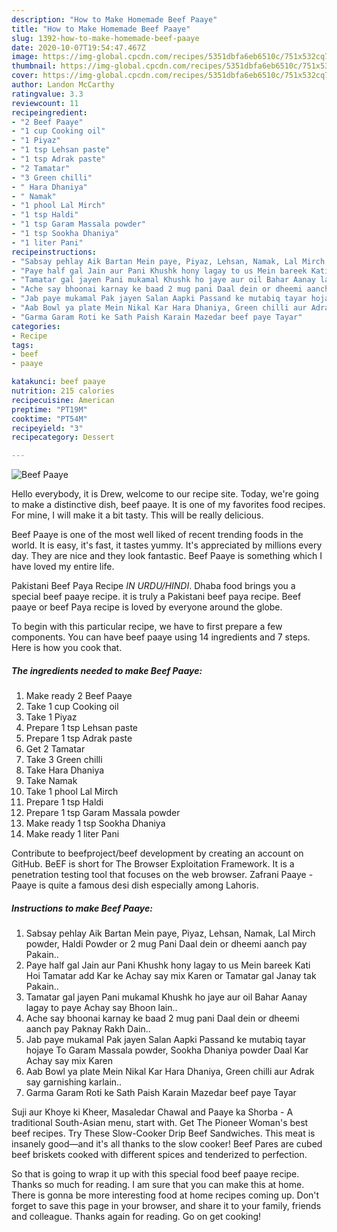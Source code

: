 ```yaml
---
description: "How to Make Homemade Beef Paaye"
title: "How to Make Homemade Beef Paaye"
slug: 1392-how-to-make-homemade-beef-paaye
date: 2020-10-07T19:54:47.467Z
image: https://img-global.cpcdn.com/recipes/5351dbfa6eb6510c/751x532cq70/beef-paaye-recipe-main-photo.jpg
thumbnail: https://img-global.cpcdn.com/recipes/5351dbfa6eb6510c/751x532cq70/beef-paaye-recipe-main-photo.jpg
cover: https://img-global.cpcdn.com/recipes/5351dbfa6eb6510c/751x532cq70/beef-paaye-recipe-main-photo.jpg
author: Landon McCarthy
ratingvalue: 3.3
reviewcount: 11
recipeingredient:
- "2 Beef Paaye"
- "1 cup Cooking oil"
- "1 Piyaz"
- "1 tsp Lehsan paste"
- "1 tsp Adrak paste"
- "2 Tamatar"
- "3 Green chilli"
- " Hara Dhaniya"
- " Namak"
- "1 phool Lal Mirch"
- "1 tsp Haldi"
- "1 tsp Garam Massala powder"
- "1 tsp Sookha Dhaniya"
- "1 liter Pani"
recipeinstructions:
- "Sabsay pehlay Aik Bartan Mein paye, Piyaz, Lehsan, Namak, Lal Mirch powder, Haldi Powder or 2 mug Pani Daal dein or dheemi aanch pay Pakain.."
- "Paye half gal Jain aur Pani Khushk hony lagay to us Mein bareek Kati Hoi Tamatar add Kar ke Achay say mix Karen or Tamatar gal Janay tak Pakain.."
- "Tamatar gal jayen Pani mukamal Khushk ho jaye aur oil Bahar Aanay lagay to paye Achay say Bhoon lain.."
- "Ache say bhoonai karnay ke baad 2 mug pani Daal dein or dheemi aanch pay Paknay Rakh Dain.."
- "Jab paye mukamal Pak jayen Salan Aapki Passand ke mutabiq tayar hojaye To Garam Massala powder, Sookha Dhaniya powder Daal Kar Achay say mix Karen"
- "Aab Bowl ya plate Mein Nikal Kar Hara Dhaniya, Green chilli aur Adrak say garnishing karlain.."
- "Garma Garam Roti ke Sath Paish Karain Mazedar beef paye Tayar"
categories:
- Recipe
tags:
- beef
- paaye

katakunci: beef paaye 
nutrition: 215 calories
recipecuisine: American
preptime: "PT19M"
cooktime: "PT54M"
recipeyield: "3"
recipecategory: Dessert

---
```



![Beef Paaye](https://img-global.cpcdn.com/recipes/5351dbfa6eb6510c/751x532cq70/beef-paaye-recipe-main-photo.jpg)

Hello everybody, it is Drew, welcome to our recipe site. Today, we're going to make a distinctive dish, beef paaye. It is one of my favorites food recipes. For mine, I will make it a bit tasty. This will be really delicious.

Beef Paaye is one of the most well liked of recent trending foods in the world. It is easy, it's fast, it tastes yummy. It's appreciated by millions every day. They are nice and they look fantastic. Beef Paaye is something which I have loved my entire life.

Pakistani Beef Paya Recipe *IN URDU/HINDI*. Dhaba food brings you a special beef paaye recipe. it is truly a Pakistani beef paya recipe. Beef paaye or beef Paya recipe is loved by everyone around the globe.


To begin with this particular recipe, we have to first prepare a few components. You can have beef paaye using 14 ingredients and 7 steps. Here is how you cook that.

<!--inarticleads1-->

##### The ingredients needed to make Beef Paaye:

1. Make ready 2 Beef Paaye
1. Take 1 cup Cooking oil
1. Take 1 Piyaz
1. Prepare 1 tsp Lehsan paste
1. Prepare 1 tsp Adrak paste
1. Get 2 Tamatar
1. Take 3 Green chilli
1. Take  Hara Dhaniya
1. Take  Namak
1. Take 1 phool Lal Mirch
1. Prepare 1 tsp Haldi
1. Prepare 1 tsp Garam Massala powder
1. Make ready 1 tsp Sookha Dhaniya
1. Make ready 1 liter Pani


Contribute to beefproject/beef development by creating an account on GitHub. BeEF is short for The Browser Exploitation Framework. It is a penetration testing tool that focuses on the web browser. Zafrani Paaye - Paaye is quite a famous desi dish especially among Lahoris. 

<!--inarticleads2-->

##### Instructions to make Beef Paaye:

1. Sabsay pehlay Aik Bartan Mein paye, Piyaz, Lehsan, Namak, Lal Mirch powder, Haldi Powder or 2 mug Pani Daal dein or dheemi aanch pay Pakain..
1. Paye half gal Jain aur Pani Khushk hony lagay to us Mein bareek Kati Hoi Tamatar add Kar ke Achay say mix Karen or Tamatar gal Janay tak Pakain..
1. Tamatar gal jayen Pani mukamal Khushk ho jaye aur oil Bahar Aanay lagay to paye Achay say Bhoon lain..
1. Ache say bhoonai karnay ke baad 2 mug pani Daal dein or dheemi aanch pay Paknay Rakh Dain..
1. Jab paye mukamal Pak jayen Salan Aapki Passand ke mutabiq tayar hojaye To Garam Massala powder, Sookha Dhaniya powder Daal Kar Achay say mix Karen
1. Aab Bowl ya plate Mein Nikal Kar Hara Dhaniya, Green chilli aur Adrak say garnishing karlain..
1. Garma Garam Roti ke Sath Paish Karain Mazedar beef paye Tayar


Suji aur Khoye ki Kheer, Masaledar Chawal and Paaye ka Shorba - A traditional South-Asian menu, start with. Get The Pioneer Woman&#39;s best beef recipes. Try These Slow-Cooker Drip Beef Sandwiches. This meat is insanely good—and it&#39;s all thanks to the slow cooker! Beef Pares are cubed beef briskets cooked with different spices and tenderized to perfection. 

So that is going to wrap it up with this special food beef paaye recipe. Thanks so much for reading. I am sure that you can make this at home. There is gonna be more interesting food at home recipes coming up. Don't forget to save this page in your browser, and share it to your family, friends and colleague. Thanks again for reading. Go on get cooking!
